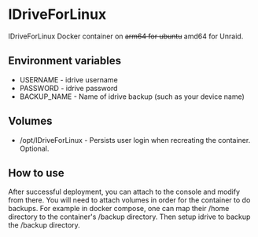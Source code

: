 # IDriveForLinux
IDriveForLinux Docker container on ~~arm64 for ubuntu~~ amd64 for Unraid.

## Environment variables

* USERNAME - idrive username
* PASSWORD - idrive password
* BACKUP_NAME - Name of idrive backup (such as your device name)

## Volumes

* /opt/IDriveForLinux - Persists user login when recreating the container. Optional.

## How to use

After successful deployment, you can attach to the console and modify from there. You will need to attach volumes in order for the container to do backups. For example in docker compose, one can map their /home directory to the container's /backup directory. Then setup idrive to backup the /backup directory.
